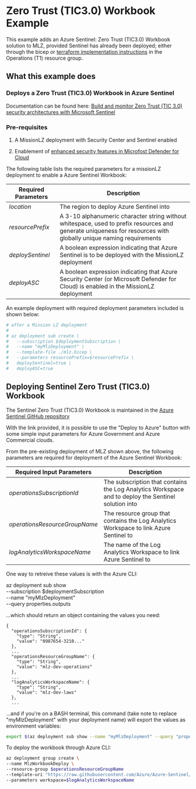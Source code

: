# Zero Trust (TIC3.0) Workbook Example

This example adds an Azure Sentinel: Zero Trust (TIC3.0) Workbook solution to MLZ, provided Sentinel has already been deployed; either through the bicep or [terraform implementation instructions](../sentinel/README.md) in the Operations (T1) resource group.

## What this example does

### Deploys a Zero Trust (TIC3.0) Workbook in Azure Sentinel

Documentation can be found here: [Build and monitor Zero Trust (TIC 3.0) security architectures with Microsoft Sentinel](https://docs.microsoft.com/en-us/security/zero-trust/integrate/sentinel-solution)

### Pre-requisites

1. A MissionLZ deployment with Security Center and Sentinel enabled

2. Enablement of [enhanced security features in Microfost Defender for Cloud](https://docs.microsoft.com/en-us/azure/defender-for-cloud/enable-enhanced-security)

The following table lists the required parameters for a missionLZ deployment to enable a Azure Sentinel Workbook:

Required Parameters | Description
------------------- | -----------
_location_ | The region to deploy Azure Sentinel into
_resourcePrefix_ | A 3-10 alphanumeric character string without whitespace, used to prefix resources and generate uniqueness for resources with globally unique naming requirements
_deploySentinel_ | A boolean expression indicating that Azure Sentinel is to be deployed with the MissionLZ deployment
_deployASC_ | A boolean expression indicating that Azure Security Center (or Microsoft Defender for Cloud) is enabled in the MissionLZ deployment

An example deployment with required deployment parameters included is shown below:

```bash
# after a Mission LZ deployment
#
# az deployment sub create \
#   --subscription $deploymentSubscription \
#   --name "myMlzDeployment" \
#   --template-file ./mlz.bicep \
#   --parameters resourcePrefix=$resourcePrefix \
#   deploySentinel=true \
#   deployASC=true
```

## Deploying Sentinel Zero Trust (TIC3.0) Workbook

The Sentinel Zero Trust (TIC3.0) Workbook is maintained in the [Azure Sentinel GitHub repository](https://github.com/Azure/Azure-Sentinel/blob/master/Solutions/ZeroTrust(TIC3.0)/readme.md)

With the link provided, it is possible to use the "Deploy to Azure" button with some simple input parameters for Azure Government and Azure Commercial clouds.

From the pre-existing deployment of MLZ shown above, the following parameters are required for deployment of the Azure Sentinel Workbook:

 Required Input Parameters | Description
---------------------------|------------
_operationsSubscriptionId_ | The subscription that contains the Log Analytics Workspace and to deploy the Sentinel solution into
_operationsResourceGroupName_ | The resource group that contains the Log Analytics Workspace to link Azure Sentinel to
_logAnalyticsWorkspaceName_ | The name of the Log Analytics Workspace to link Azure Sentinel to

One way to retreive these values is with the Azure CLI:

az deployment sub show \
  --subscription $deploymentSubscription \
  --name "myMlzDeployment" \
  --query properties.outputs

...which should return an object containing the values you need:

```plaintext
{
  "operationsSubscriptionId": {
    "type": "String",
    "value": "0987654-3210..."
  },
  ...
  "operationsResourceGroupName": {
    "type": "String",
    "value": "mlz-dev-operations"
  },
  ...
  "logAnalyticsWorkspaceName": {
    "type": "String",
    "value": "mlz-dev-laws"
  },
  ...
```

...and if you're on a BASH terminal, this command (take note to replace "myMlzDeployment" with your deployment name) will export the values as environment variables:

```bash
export $(az deployment sub show --name "myMlzDeployment" --query "properties.outputs.{ args: [ join('', ['operationsResourceGroupName=', operationsResourceGroupName.value]), join('', ['logAnalyticsWorkspaceName=', logAnalyticsWorkspaceName.value])] }.args" --out tsv | xargs)
```

To deploy the workbook through Azure CLI:

```bash
az deployment group create \
--name MlzWorkbookDeploy \
--resource-group $operationsResourceGroupName 
--template-uri "https://raw.githubusercontent.com/Azure/Azure-Sentinel/master/Solutions/ZeroTrust(TIC3.0)/Package/mainTemplate.json" \
--parameters workspace=$logAnalyticsWorkspaceName
